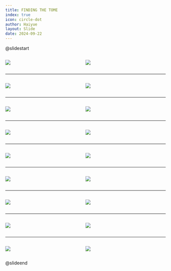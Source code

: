 ```yaml
---
title: FINDING THE TOME
index: true
icon: circle-dot
author: Haiyue
layout: Slide
date: 2024-09-22
---
```

 
@slidestart

<div style="display:flex">
<div style="flex:1">

![](https://raw.githubusercontent.com/yclord/reading/refs/heads/master/english/Level-S/FINDING%20THE%20TOME/001.webp)
</div>
<div style="flex:1">

![](https://raw.githubusercontent.com/yclord/reading/refs/heads/master/english/Level-S/FINDING%20THE%20TOME/002.webp)
</div>
</div>

---

<div style="display:flex">
<div style="flex:1">

![](https://raw.githubusercontent.com/yclord/reading/refs/heads/master/english/Level-S/FINDING%20THE%20TOME/003.webp)
</div>
<div style="flex:1">

![](https://raw.githubusercontent.com/yclord/reading/refs/heads/master/english/Level-S/FINDING%20THE%20TOME/004.webp)
</div>
</div>

---

<div style="display:flex">
<div style="flex:1">

![](https://raw.githubusercontent.com/yclord/reading/refs/heads/master/english/Level-S/FINDING%20THE%20TOME/005.webp)
</div>
<div style="flex:1">

![](https://raw.githubusercontent.com/yclord/reading/refs/heads/master/english/Level-S/FINDING%20THE%20TOME/006.webp)
</div>
</div>

---

<div style="display:flex">
<div style="flex:1">

![](https://raw.githubusercontent.com/yclord/reading/refs/heads/master/english/Level-S/FINDING%20THE%20TOME/007.webp)
</div>
<div style="flex:1">

![](https://raw.githubusercontent.com/yclord/reading/refs/heads/master/english/Level-S/FINDING%20THE%20TOME/008.webp)
</div>
</div>

---

<div style="display:flex">
<div style="flex:1">

![](https://raw.githubusercontent.com/yclord/reading/refs/heads/master/english/Level-S/FINDING%20THE%20TOME/009.webp)
</div>
<div style="flex:1">

![](https://raw.githubusercontent.com/yclord/reading/refs/heads/master/english/Level-S/FINDING%20THE%20TOME/010.webp)
</div>
</div>

---

<div style="display:flex">
<div style="flex:1">

![](https://raw.githubusercontent.com/yclord/reading/refs/heads/master/english/Level-S/FINDING%20THE%20TOME/011.webp)
</div>
<div style="flex:1">

![](https://raw.githubusercontent.com/yclord/reading/refs/heads/master/english/Level-S/FINDING%20THE%20TOME/012.webp)
</div>
</div>

---

<div style="display:flex">
<div style="flex:1">

![](https://raw.githubusercontent.com/yclord/reading/refs/heads/master/english/Level-S/FINDING%20THE%20TOME/013.webp)
</div>
<div style="flex:1">

![](https://raw.githubusercontent.com/yclord/reading/refs/heads/master/english/Level-S/FINDING%20THE%20TOME/014.webp)
</div>
</div>

---

<div style="display:flex">
<div style="flex:1">

![](https://raw.githubusercontent.com/yclord/reading/refs/heads/master/english/Level-S/FINDING%20THE%20TOME/015.webp)
</div>
<div style="flex:1">

![](https://raw.githubusercontent.com/yclord/reading/refs/heads/master/english/Level-S/FINDING%20THE%20TOME/016.webp)
</div>
</div>

---

<div style="display:flex">
<div style="flex:1">

![](https://raw.githubusercontent.com/yclord/reading/refs/heads/master/english/Level-S/FINDING%20THE%20TOME/017.webp)
</div>
<div style="flex:1">

![](https://raw.githubusercontent.com/yclord/reading/refs/heads/master/english/Level-S/FINDING%20THE%20TOME/018.webp)
</div>
</div>

@slideend
